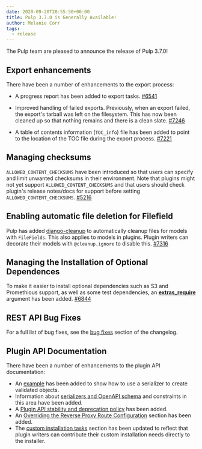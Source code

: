```yaml
---
date: 2020-09-20T20:55:50+00:00
title: Pulp 3.7.0 is Generally Available!
author: Melanie Corr
tags:
  - release
---
```

<!-- more -->
The Pulp team are pleased to announce the release of Pulp 3.7.0!


## Export enhancements

There have been a number of enhancements to the export process:

* A progress report has been added to export tasks. [#6541](https://pulp.plan.io/issues/6541)

* Improved handling of failed exports. Previously, when an export failed, the export's tarball was left on the filesystem. This has now been cleaned up so that nothing remains and there is a clean slate. [#7246](https://pulp.plan.io/issues/7246)

* A table of contents information (`TOC_info`) file has been added to point to the location of the TOC file during the export process. [#7221](https://pulp.plan.io/issues/7221)

## Managing checksums

`ALLOWED_CONTENT_CHECKSUMS` have been introduced so that users can specify and limit unwanted checksums in their environment. Note that plugins might not yet support `ALLOWED_CONTENT_CHECKSUMS` and that users should check plugin's release notes/docs for support before setting `ALLOWED_CONTENT_CHECKSUMS`. [#5216](https://pulp.plan.io/issues/5216)

## Enabling automatic file deletion for Filefield

Pulp has added [django-cleanup](https://pypi.org/project/django-cleanup/) to automatically cleanup files for models with `FileFields`. This also applies to models in plugins. Plugin writers can decorate their models with `@cleanup.ignore` to disable this. [#7316](https://pulp.plan.io/issues/7316)

## Managing the Installation of Optional Dependences

To make it easier to install optional dependencies such as S3 and Promethious support, as well as some test dependencies, an [**extras_require**](https://setuptools.readthedocs.io/en/latest/setuptools.html#declaring-extras-optional-features-with-their-own-dependencies) argument has been added. [#6844](https://pulp.plan.io/issues/6844)

## REST API Bug Fixes

For a full list of bug fixes, see the [bug fixes](https://docs.pulpproject.org/pulpcore/changes.html#bugfixes) section of the changelog.

## Plugin API Documentation

There have been a number of enhancements to the plugin API documentation:

* An [example](https://docs.pulpproject.org/pulpcore/plugins/plugin-writer/concepts/index.html#validating-models) has been added to show how to use a serializer to create validated objects.
* Information about [serializers and OpenAPI schema](https://docs.pulpproject.org/pulpcore/plugins/reference/how-plugins-work.html?highlight=urlfield#serializer-and-openapi-schema) and constraints in this area have been added.
*  A [Plugin API stability and deprecation policy](https://docs.pulpproject.org/pulpcore/plugins/plugin-writer/concepts/index.html?highlight=plugin%20api%20stability%20deprecation%20policy#plugin-api-stability-and-deprecation-policy) has been added.
* An [Overriding the Reverse Proxy Route Configuration](https://docs.pulpproject.org/pulpcore/plugins/plugin-writer/concepts/index.html#overriding-the-reverse-proxy-route-configuration) section has been added.
* The [custom installation tasks](https://docs.pulpproject.org/pulpcore/plugins/plugin-writer/concepts/index.html#custom-installation-tasks) section has been updated to reflect that plugin writers can contribute their custom installation needs directly to the installer.
